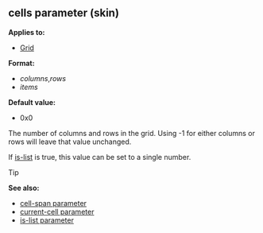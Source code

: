 ## cells parameter (skin)


**Applies to:**
+   [Grid](/ref/skin/control/grid.md) 

**Format:**
+   *columns*,*rows*
+   *items*

**Default value:**
+   0x0


The number of columns and rows in the grid. Using -1 for either
columns or rows will leave that value unchanged. 

If
[is-list](/ref/skin/param/is-list.md) is true, this value can be
set to a single number.

> [!TIP] 
> **See also:**
> +   [cell-span parameter](/ref/skin/param/cell-span.md) 
> +   [current-cell parameter](/ref/skin/param/current-cell.md) 
> +   [is-list parameter](/ref/skin/param/is-list.md) 